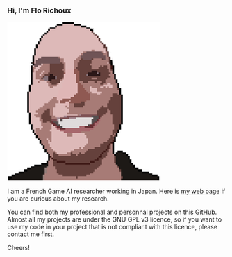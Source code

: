 ### Hi, I'm Flo Richoux

![Pixel ID](/images/pixel_smile.png)

I am a French Game AI researcher working in Japan. Here is [my web page](www.richoux.fr) if you are curious about my research.

You can find both my professional and personnal projects on this GitHub. Almost all my projects are under the GNU GPL v3 licence, so if you want to use my code in your project that is not compliant with this licence, please contact me first.

Cheers!

<!--
**richoux/richoux** is a ✨ _special_ ✨ repository because its `README.md` (this file) appears on your GitHub profile.

Here are some ideas to get you started:

- 🔭 I’m currently working on ...
- 🌱 I’m currently learning ...
- 👯 I’m looking to collaborate on ...
- 🤔 I’m looking for help with ...
- 💬 Ask me about ...
- 📫 How to reach me: ...
- 😄 Pronouns: ...
- ⚡ Fun fact: ...
-->
